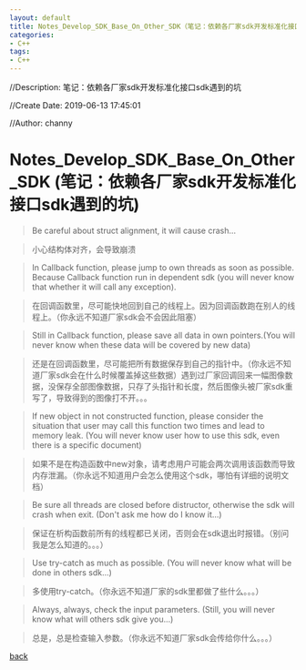 ```yaml
---
layout: default
title: Notes_Develop_SDK_Base_On_Other_SDK（笔记：依赖各厂家sdk开发标准化接口sdk遇到的坑）
categories:
- C++
tags:
- C++
---
```

//Description: 笔记：依赖各厂家sdk开发标准化接口sdk遇到的坑

//Create Date: 2019-06-13 17:45:01

//Author: channy

# Notes_Develop_SDK_Base_On_Other_SDK (笔记：依赖各厂家sdk开发标准化接口sdk遇到的坑)

> Be careful about struct alignment, it will cause crash...

> 小心结构体对齐，会导致崩溃

> In Callback function, please jump to own threads as soon as possible. Because Callback function run in dependent sdk (you will never know that whether it will call any exception).

> 在回调函数里，尽可能快地回到自己的线程上。因为回调函数跑在别人的线程上。（你永远不知道厂家sdk会不会因此阻塞）

> Still in Callback function, please save all data in own pointers.(You will never know when these data will be covered by new data)

> 还是在回调函数里，尽可能把所有数据保存到自己的指针中。（你永远不知道厂家sdk会在什么时候覆盖掉这些数据）遇到过厂家回调回来一幅图像数据，没保存全部图像数据，只存了头指针和长度，然后图像头被厂家sdk重写了，导致得到的图像打不开。。。

> If new object in not constructed function, please consider the situation that user may call this function two times and lead to memory leak. (You will never know user how to use this sdk, even there is a specific document)

> 如果不是在构造函数中new对象，请考虑用户可能会两次调用该函数而导致内存泄漏。（你永远不知道用户会怎么使用这个sdk，哪怕有详细的说明文档）

> Be sure all threads are closed before distructor, otherwise the sdk will crash when exit. (Don't ask me how do I know it...)

> 保证在析构函数前所有的线程都已关闭，否则会在sdk退出时报错。（别问我是怎么知道的。。。）

> Use try-catch as much as possible. (You will never know what will be done in others sdk...)

> 多使用try-catch。（你永远不知道厂家的sdk里都做了些什么。。。）

> Always, always, check the input parameters. (Still, you will never know what will others sdk give you...)

> 总是，总是检查输入参数。（你永远不知道厂家sdk会传给你什么。。。）

[back](./)

